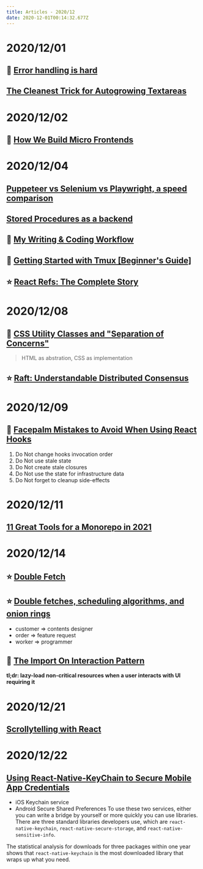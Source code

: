 ```yaml
---
title: Articles - 2020/12
date: 2020-12-01T00:14:32.677Z
---
```

# 2020/12/01
## 🌟 [Error handling is hard](https://www.fpcomplete.com/blog/error-handling-is-hard/)
## [The Cleanest Trick for Autogrowing Textareas](https://css-tricks.com/the-cleanest-trick-for-autogrowing-textareas/)

# 2020/12/02
## 🌟 [How We Build Micro Frontends](https://blog.bitsrc.io/how-we-build-micro-front-ends-d3eeeac0acfc)

# 2020/12/04
## [Puppeteer vs Selenium vs Playwright, a speed comparison](https://blog.checklyhq.com/puppeteer-vs-selenium-vs-playwright-speed-comparison/)
## [Stored Procedures as a backend](https://gnuhost.medium.com/stored-procedures-as-a-backend-c5d2db452fc2)
## 🌠 [My Writing & Coding Workflow](http://jacobzelko.com/workflow/)
## 🌟 [Getting Started with Tmux [Beginner's Guide]](https://linuxhandbook.com/tmux/#)
## ⭐️ [React Refs: The Complete Story](https://unicorn-utterances.com/posts/react-refs-complete-story)

# 2020/12/08
## 🌠 [CSS Utility Classes and "Separation of Concerns"](https://adamwathan.me/css-utility-classes-and-separation-of-concerns/)
> HTML as abstration, CSS as implementation
## ⭐️ [Raft: Understandable Distributed Consensus](http://thesecretlivesofdata.com/raft/)

# 2020/12/09
## 🌠 [Facepalm Mistakes to Avoid When Using React Hooks](https://dmitripavlutin.com/react-hooks-mistakes-to-avoid/)
1. Do Not change hooks invocation order
2. Do Not use stale state
3. Do Not create stale closures
4. Do Not use the state for infrastructure data
5. Do Not forget to cleanup side-effects

# 2020/12/11
## [11 Great Tools for a Monorepo in 2021](https://blog.bitsrc.io/11-tools-to-build-a-monorepo-in-2021-7ce904821cc2)

# 2020/12/14
## ⭐️ [Double Fetch](https://ctf-wiki.github.io/ctf-wiki/pwn/linux/kernel/double-fetch/)
## ⭐️ [Double fetches, scheduling algorithms, and onion rings](https://offlinemark.com/2020/11/12/double-fetches-scheduling-algorithms-onion-rings/)
- customer => contents designer
- order => feature request
- worker => programmer
## 🌟 [The Import On Interaction Pattern](https://addyosmani.com/blog/import-on-interaction/)
**tl;dr: lazy-load non-critical resources when a user interacts with UI requiring it**

# 2020/12/21
## [Scrollytelling with React](https://varun.ca/scrollytelling/)

# 2020/12/22
## [Using React-Native-KeyChain to Secure Mobile App Credentials](https://blog.bitsrc.io/using-keychain-in-react-native-and-keeping-the-app-session-alive-ff8f8850119c)
- iOS Keychain service
- Android Secure Shared Preferences
To use these two services, either you can write a bridge by yourself or more quickly you can use libraries. There are three standard libraries developers use, which are `react-native-keychain`, `react-native-secure-storage`, and `react-native-sensitive-info`.

The statistical analysis for downloads for three packages within one year shows that `react-native-keychain` is the most downloaded library that wraps up what you need.